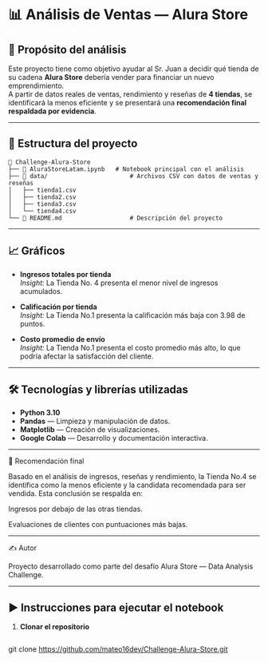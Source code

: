 # 📊 Análisis de Ventas — Alura Store

## 🎯 Propósito del análisis
Este proyecto tiene como objetivo ayudar al Sr. Juan a decidir qué tienda de su cadena **Alura Store** debería vender para financiar un nuevo emprendimiento.  
A partir de datos reales de ventas, rendimiento y reseñas de **4 tiendas**, se identificará la menos eficiente y se presentará una **recomendación final respaldada por evidencia**.

---

## 📂 Estructura del proyecto
```text
📁 Challenge-Alura-Store
├── 📄 AluraStoreLatam.ipynb   # Notebook principal con el análisis
├── 📁 data/                       # Archivos CSV con datos de ventas y reseñas
│   ├── tienda1.csv
│   ├── tienda2.csv
│   ├── tienda3.csv
│   └── tienda4.csv
└── 📄 README.md                   # Descripción del proyecto
```


---

## 📈 Gráficos

- **Ingresos totales por tienda**   
  *Insight:* La Tienda No. 4 presenta el menor nivel de ingresos acumulados.

- **Calificación por tienda**  
  *Insight:* La Tienda No.1 presenta la calificación más baja con 3.98 de puntos.

- **Costo promedio de envío**    
  *Insight:* La Tienda No.1 presenta el costo promedio más alto, lo que podría afectar la satisfacción del cliente.

---

## 🛠️ Tecnologías y librerías utilizadas
- **Python 3.10**
- **Pandas** — Limpieza y manipulación de datos.
- **Matplotlib** — Creación de visualizaciones.
- **Google Colab** — Desarrollo y documentación interactiva.

---

📌 Recomendación final

Basado en el análisis de ingresos, reseñas y rendimiento, la Tienda No.4 se identifica como la menos eficiente y la candidata recomendada para ser vendida.
Esta conclusión se respalda en:

Ingresos por debajo de las otras tiendas.

Evaluaciones de clientes con puntuaciones más bajas.

---
✍️ Autor

Proyecto desarrollado como parte del desafío Alura Store — Data Analysis Challenge.

---
## ▶️ Instrucciones para ejecutar el notebook
1. **Clonar el repositorio**
   ```bash
 git clone https://github.com/mateo16dev/Challenge-Alura-Store.git



